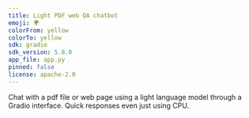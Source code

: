 ```yaml
---
title: Light PDF web QA chatbot
emoji: 🌍
colorFrom: yellow
colorTo: yellow
sdk: gradio
sdk_version: 5.8.0
app_file: app.py
pinned: false
license: apache-2.0
---
```


Chat with a pdf file or web page using a light language model through a Gradio interface. Quick responses even just using CPU.
